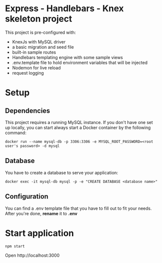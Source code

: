 # Express - Handlebars - Knex skeleton project
This project is pre-configured with:
  - KnexJs with MySQL driver
  - a basic migration and seed file
  - built-in sample routes
  - Handlebars templating engine with some sample views
  - .env.template file to hold environment variables that will be injected
  - Nodemon for live reload
  - request logging

# Setup
## Dependencies
This project requires a running MySQL instance. If you don't have one set up locally, you can start always start a Docker container by the following command:

`docker run --name mysql-db -p 3306:3306 -e MYSQL_ROOT_PASSWORD=<root user's password> -d mysql`

## Database
You have to create a database to serve your application:

`docker exec -it mysql-db mysql -p -e "CREATE DATABASE <database name>"`

## Configuration
You can find a .env template file that you have to fill out to fit your needs.
After you're done, **rename** it to **.env**

# Start application
`npm start`

Open http://localhost:3000
